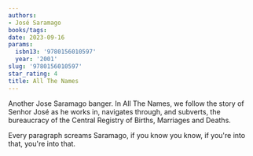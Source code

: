 ```yaml
---
authors:
- José Saramago
books/tags:
date: 2023-09-16
params:
  isbn13: '9780156010597'
  year: '2001'
slug: '9780156010597'
star_rating: 4
title: All The Names
---
```


Another Jose Saramago banger. In All The Names, we follow the story of Senhor José as he works in, navigates through, and subverts, the bureaucracy of the Central Registry of Births, Marriages and Deaths.

Every paragraph screams Saramago, if you know you know, if you're into that, you're into that.

<!--more-->